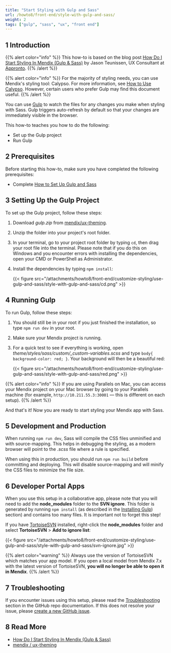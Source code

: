 ```yaml
---
title: "Start Styling with Gulp and Sass"
url: /howto8/front-end/style-with-gulp-and-sass/
weight: 2
tags: ["gulp", "sass", "ux", "front end"]
---
```


## 1 Introduction

{{% alert color="info" %}}
This how-to is based on the blog post [How Do I Start Styling In Mendix (Gulp & Sass)](https://medium.com/@jasonteunissen/how-do-i-start-styling-in-mendix-gulp-sass-6b37ddaf8de6) by Jason Teunissen, UX Consultant at [Appronto](https://developer.mendixcloud.com/link/partnerprofile/8870).
{{% /alert %}}

{{% alert color="info" %}}
For the majority of styling needs, you can use Mendix's styling tool: Calypso. For more information, see [How to Use Calypso](/howto8/front-end/calypso/). However, certain users who prefer Gulp may find this document useful.
{{% /alert %}}

You can use [Gulp](https://gulpjs.com/) to watch the files for any changes you make when styling with Sass. Gulp triggers auto-refresh by default so that your changes are immediately visible in the browser.

This how-to teaches you how to do the following:

* Set up the Gulp project
* Run Gulp

## 2 Prerequisites

Before starting this how-to, make sure you have completed the following prerequisites:

* Complete [How to Set Up Gulp and Sass](/howto8/front-end/sass-eight/)

## 3 Setting Up the Gulp Project

To set up the Gulp project, follow these steps:

1. Download *gulp.zip* from [mendix/ux-theming](https://github.com/mendix/ux-theming/releases).
2. Unzip the folder into your project's root folder.
3. In your terminal, go to your project root folder by typing `cd`, then drag your root file into the terminal. Please note that if you do this on Windows and you encounter errors with installing the dependencies, open your CMD or PowerShell as Administrator.
4. <a id="34"></a>Install the dependencies by typing `npm install`:

    {{< figure src="/attachments/howto8/front-end/customize-styling/use-gulp-and-sass/style-with-gulp-and-sass/cd.png" >}}

## 4 Running Gulp

To run Gulp, follow these steps:

1. You should still be in your root if you just finished the installation, so type `npm run dev` in your root.
2. Make sure your Mendix project is running.
3. For a quick test to see if everything is working, open *theme/styles/sass/custom/_custom-variables.scss* and type `body{ background-color: red; }`. Your background will then be a beautiful red:

    {{< figure src="/attachments/howto8/front-end/customize-styling/use-gulp-and-sass/style-with-gulp-and-sass/red.png" >}}

{{% alert color="info" %}}
If you are using Parallels on Mac, you can access your Mendix project on your Mac browser by going to your Parallels machine (for example, `http://10.211.55.3:30001` — this is different on each setup).
{{% /alert %}}

And that's it! Now you are ready to start styling your Mendix app with Sass.

## 5 Development and Production

When running `npm run dev`, Sass will compile the CSS files unminified and with source-mapping. This helps in debugging the styling, as a modern browser will point to the *.scss* file where a rule is specified.

When using this in production, you should run `npm run build` before committing and deploying. This will disable source-mapping and will minify the CSS files to minimize the file size.

## 6 Developer Portal Apps

When you use this setup in a collaborative app, please note that you will need to add the **node_modules** folder to the **SVN ignore**. This folder is generated by running `npm install` (as described in the [Installing Gulp](#34)) section) and contains too many files. It is important not to forget this step!

If you have [TortoiseSVN](/refguide8/using-version-control-in-studio-pro/#tortoisesvn-subclipse) installed, right-click the **node_modules** folder and select **TortoiseSVN** > **Add to ignore list**:

{{< figure src="/attachments/howto8/front-end/customize-styling/use-gulp-and-sass/style-with-gulp-and-sass/svn-ignore.jpg" >}}

{{% alert color="warning" %}}
Always use the version of TortoiseSVN which matches your app model. If you open a local model from Mendix 7.x with the latest version of TortoiseSVN, **you will no longer be able to open it in Mendix**.
{{% /alert %}}

## 7 Troubleshooting

If you encounter issues using this setup, please read the [Troubleshooting](https://github.com/mendix/ux-theming#troubleshooting) section in the GitHub repo documentation. If this does not resolve your issue, please [create a new GitHub issue](https://github.com/mendix/ux-theming/issues/).

## 8 Read More

* [How Do I Start Styling In Mendix (Gulp & Sass)](https://medium.com/@jasonteunissen/how-do-i-start-styling-in-mendix-gulp-sass-6b37ddaf8de6)
* [mendix / ux-theming](https://github.com/mendix/ux-theming)
